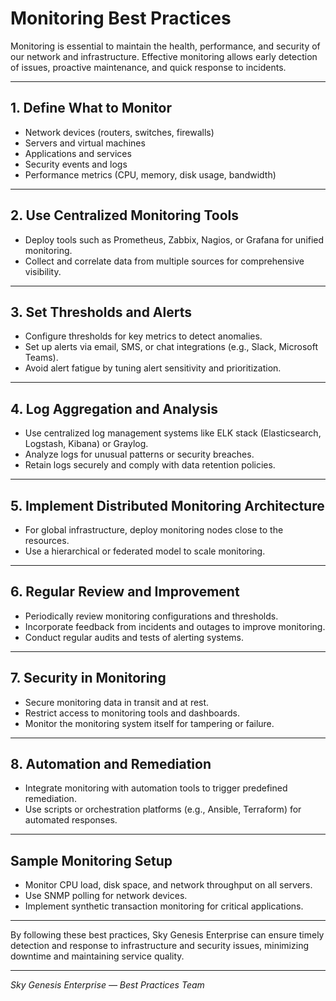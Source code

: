 # Monitoring Best Practices

Monitoring is essential to maintain the health, performance, and security of our network and infrastructure. Effective monitoring allows early detection of issues, proactive maintenance, and quick response to incidents.

---

## 1. Define What to Monitor

- Network devices (routers, switches, firewalls)
- Servers and virtual machines
- Applications and services
- Security events and logs
- Performance metrics (CPU, memory, disk usage, bandwidth)

---

## 2. Use Centralized Monitoring Tools

- Deploy tools such as Prometheus, Zabbix, Nagios, or Grafana for unified monitoring.
- Collect and correlate data from multiple sources for comprehensive visibility.

---

## 3. Set Thresholds and Alerts

- Configure thresholds for key metrics to detect anomalies.
- Set up alerts via email, SMS, or chat integrations (e.g., Slack, Microsoft Teams).
- Avoid alert fatigue by tuning alert sensitivity and prioritization.

---

## 4. Log Aggregation and Analysis

- Use centralized log management systems like ELK stack (Elasticsearch, Logstash, Kibana) or Graylog.
- Analyze logs for unusual patterns or security breaches.
- Retain logs securely and comply with data retention policies.

---

## 5. Implement Distributed Monitoring Architecture

- For global infrastructure, deploy monitoring nodes close to the resources.
- Use a hierarchical or federated model to scale monitoring.

---

## 6. Regular Review and Improvement

- Periodically review monitoring configurations and thresholds.
- Incorporate feedback from incidents and outages to improve monitoring.
- Conduct regular audits and tests of alerting systems.

---

## 7. Security in Monitoring

- Secure monitoring data in transit and at rest.
- Restrict access to monitoring tools and dashboards.
- Monitor the monitoring system itself for tampering or failure.

---

## 8. Automation and Remediation

- Integrate monitoring with automation tools to trigger predefined remediation.
- Use scripts or orchestration platforms (e.g., Ansible, Terraform) for automated responses.

---

## Sample Monitoring Setup

- Monitor CPU load, disk space, and network throughput on all servers.
- Use SNMP polling for network devices.
- Implement synthetic transaction monitoring for critical applications.

---

By following these best practices, Sky Genesis Enterprise can ensure timely detection and response to infrastructure and security issues, minimizing downtime and maintaining service quality.

---

*Sky Genesis Enterprise — Best Practices Team*
